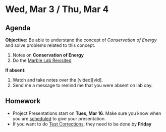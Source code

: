 Wed, Mar 3 / Thu, Mar 4
==================

Agenda
---------
**Objective:** Be able to understand the concept of *Conservation of Energy* and solve problems related to this concept.

1. Notes on **Conservation of Energy**
2. Do the [Marble Lab Revisited][marble]

**If absent:**

1. Watch and take notes over the [video][vid].
2. Send me a message to remind me that you were absent on lab day. 

Homework 
-------------
- Project Presentations start on **Tues, Mar 16**.  Make sure you know when you are [scheduled][sched] to give your presentation.
- If you want to do [Test Corrections][correct], they need to be done by **Friday**

[sched]: https://avoncsc-my.sharepoint.com/:x:/g/personal/zjrohrbach_avon-schools_org/EVsn6ZkyMl5JvXYEBYTGRvoBX3OiSecqg16WeqB-1EcFXQ?e=287pOt
[correct]: https://avon.schoology.com/assignment/4724955003/
[marble]:
[vid]: 
<!--stackedit_data:
eyJoaXN0b3J5IjpbMTg2OTA3MzczMiwtMTQ0MTc0NzY5MCwxMz
E3NTc0MjU4LC0xMTEzMzkwMTk1LDE0MDM0Mjc5NzgsNTk4NTQx
ODg2LDcyMTM1NTAyMCwxNTA4OTkxODUwLC0xMDQwNTIwNzQwLD
E3NDIxNjQ5ODUsMTY0MzE0Nzc3NiwtNzA3MjcyNDUsLTE0NDE4
NDUyNzgsMTkyMzc5NzQwNSwtOTg3NDQwMTI3LDU0MTA1MTEzOS
wtNzc0MDczNjg5LDEwMTM4OTE2OTcsLTU4NTgyNDgzLDYxNzc4
MDkwNF19
-->